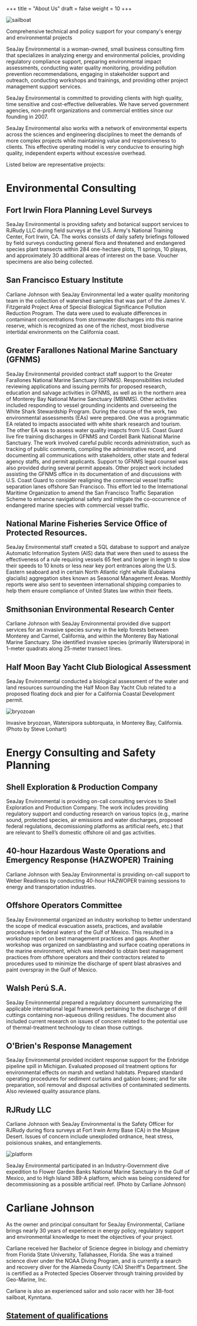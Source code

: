 +++
title = "About Us"
draft = false
weight = 10
+++

![sailboat](/bw-sailboat.png)

Comprehensive technical and policy support for your company's energy and environmental projects

SeaJay Environmental is a woman-owned, small business consulting firm that 
specializes in analyzing energy and environmental policies, providing 
regulatory compliance support, preparing environmental impact assessments, 
conducting water quality monitoring, providing pollution prevention recommendations, 
engaging in stakeholder support and outreach, conducting workshops and trainings, and
providing other project management support services.

SeaJay Environmental is committed to providing clients with high quality, time sensitive and 
cost-effective deliverables. We have served government agencies, non-profit 
organizations and commercial entities since our founding in 2007.

SeaJay Environmental also works with a network of environmental experts 
across the sciences and engineering disciplines to meet the demands of more 
complex projects while maintaining value and responsiveness to clients. 
This effective operating model is very conducive to ensuring high quality, 
independent experts without excessive overhead. 

Listed below are representative projects:

# Environmental Consulting

## Fort Irwin Flora Planning Level Surveys 

SeaJay Environmental is providing safety and botanical support services to 
RJRudy LLC during field surveys at the U.S. Army's National Training Center,
Fort Irwin, CA. The works consists of daily safety briefings followed by field surveys 
conducting general flora and threatened and endangered species plant transects within 284 
one-hectare plots, 11 springs, 10 playas, and approximately 30 additional 
areas of interest on the base. Voucher specimens are also being collected.

## San Francisco Estuary Institute 

Carliane Johnson with SeaJay Environmental led a water quality monitoring team
in the collection of watershed samples that was part of the James V. 
Fitzgerald Project Area of Special Biological Significance Pollution Reduction
Program. The data were used to evaluate differences in contaminant concentrations 
from stormwater discharges into this marine reserve, which is recognized as one
of the richest, most biodiverse intertidal environments on the California coast.
 
## Greater Farallones National Marine Sanctuary (GFNMS)

SeaJay Environmental provided contract staff support to the Greater Farallones National Marine Sanctuary (GFNMS). 
Responsibilities included reviewing applications and issuing permits for proposed research, education and salvage
activities in GFNMS, as well as in the northern area of Monterey Bay National
Marine Sanctuary (MBNMS). Other activities included responding to vessel grounding 
incidents and overseeing the White Shark Stewardship Program. During the course of the
work, two environmental assessments (EAs) were prepared. One was a programmatic EA related to impacts
associated with white shark research and tourism. The other EA was to assess
water quality imapcts from U.S. Coast Guard live fire training discharges in GFNMS and Cordell Bank National 
Marine Sanctuary. The work involved careful public records administration, such as tracking of public comments, 
compiling the administrative record, and documenting all communications with stakeholders, other state
and federal agency staffs, and permit applicants. Support to GFNMS legal counsel was 
also provided during several permit appeals. Other project work included assisting the GFNMS
office in its documentation of and discussions with U.S. Coast Guard to consider realigning
the commercial vessel traffic separation lanes offshore San Francisco. This effort led to
the International Maritime Organization to amend the San Francisco Traffic Separation Scheme
to enhance navigational safety and mitigate the co-occurrence of endangered marine species
with commercial vessel traffic.
 
## National Marine Fisheries Service Office of Protected Resources. 

SeaJay Environmental staff created a SQL database to support and analyze
Automatic Information System (AIS) data that were then used to assess the effectiveness
of a rule requiring vessels 65 feet and longer in length to slow their speeds to 
10 knots or less near key port entrances along the U.S. Eastern seaboard and in 
certain North Atlantic right whale (Eubalaena glacialis) aggregation sites known
as Seasonal Management Areas. Monthly reports were also sent to seventeen international
shipping companies to help them ensure compliance of United States law within their fleets.

## Smithsonian Environmental Research Center

Carliane Johnson with SeaJay Environmental provided dive support services
for an invasive species survey in the kelp forests between Monterey and Carmel, 
California, and within the Monterey Bay National Marine Sanctuary. She identified 
invasive species (primarily Watersipora) in 1-meter quadrats along 25-meter transect
lines.

## Half Moon Bay Yacht Club Biological Assessment

SeaJay Environmental conducted a biological assessment of the water and land
resources surrounding the Half Moon Bay Yacht Club related to a proposed 
floating dock and pier for a California Coastal Development permit.

![bryozoan](/bryozoan.png)

Invasive bryozoan, Watersipora subtorquata, in Monterey Bay, California. 
(Photo by Steve Lonhart)

# Energy Consulting and Safety Planning

## Shell Exploration & Production Company 

SeaJay Environmental is providing on-call consulting services to Shell 
Exploration and Production Company. The work includes providing regulatory
support and conducting research on various topics (e.g., marine sound,
protected species, air emissions and water discharges, proposed federal regulations, 
decomissioning platforms as artificial reefs, etc.) that are relevant to Shell’s 
domestic offshore oil and gas activities. 

## 40-hour Hazardous Waste Operations and Emergency Response (HAZWOPER) Training

Carliane Johnson with SeaJay Environmental is providing on-call support to
Weber Readiness by conducting 40-hour HAZWOPER training sessions to energy and 
transportation industries.
 
## Offshore Operators Committee 

SeaJay Environmental organized an industry workshop to better understand the scope of medical 
evacuation assets, practices, and available procedures in federal waters 
of the Gulf of Mexico. This resulted in a workshop report on best management practices and gaps. 
Another workshop was organized on sandblasting and surface coating operations in the marine environment, which 
was intended to obtain best management practices from offshore operators and their 
contractors related to procedures used to minimize the discharge of spent 
blast abrasives and paint overspray in the Gulf of Mexico. 
 
## Walsh Perú S.A. 

SeaJay Environmental prepared a regulatory document summarizing the applicable
international legal framework pertaining to the discharge of drill cuttings 
containing non-aqueous drilling residues. The document also included current research 
on issues of concern related to the potential use of thermal-treatment technology to clean those cuttings. 

## O'Brien's Response Management 

SeaJay Environmental provided incident response support for the Enbridge 
pipeline spill in Michigan. Evaluated proposed oil treatment options for
environmental effects on marsh and wetland habitats. Prepared standard 
operating procedures for sediment curtains and gabion boxes; and for site 
preparation, soil removal and disposal activities of contaminated sediments. 
Also reviewed quality assurance plans. 

## RJRudy LLC

Carliane Johnson with SeaJay Environmental is the Safety Officer for
RJRudy during flora surveys at Fort Irwin Army Base (CA) in the Mojave Desert.
Issues of concern include unexploded ordnance, heat stress, poisionous 
snakes, and entanglements.

![platform](/platform.png)

SeaJay Environmental participated in an Industry-Government dive expedition to Flower 
Garden Banks National Marine Sanctuary in the Gulf of Mexico, and to High Island 389-A platform, which 
was being considered for decommissioning as a possible artificial reef. 
(Photo by Carliane Johnson)

# Carliane Johnson

As the owner and principal consultant for SeaJay Environmental, Carliane 
brings nearly 30 years of experience in energy policy, regulatory support 
and environmental knowledge to meet the objectives of your project.

Carliane received her Bachelor of Science degree in biology and chemistry from 
Florida State University, Tallahassee, Florida. She was a trained science 
diver under the NOAA Diving Program, and is currently a search and recovery diver
for the Alameda County (CA) Sheriff's Department. She is certified as a 
Protected Species Observer through training provided by Geo-Marine, Inc.

Carliane is also an experienced sailor and solo racer with her 38-foot 
sailboat, Kynntana.

## [Statement of qualifications](qualifications.pdf)

